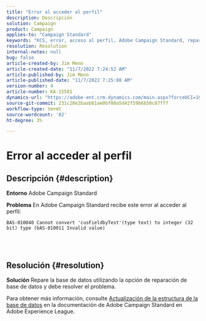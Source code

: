 ```yaml
---
title: "Error al acceder al perfil"
description: Descripción
solution: Campaign
product: Campaign
applies-to: "Campaign Standard"
keywords: "KCS, error, acceso al perfil, Adobe Campaign Standard, reparar base de datos"
resolution: Resolution
internal-notes: null
bug: false
article-created-by: Jim Menn
article-created-date: "11/7/2022 7:24:52 AM"
article-published-by: Jim Menn
article-published-date: "11/7/2022 7:25:08 AM"
version-number: 4
article-number: KA-15581
dynamics-url: "https://adobe-ent.crm.dynamics.com/main.aspx?forceUCI=1&pagetype=entityrecord&etn=knowledgearticle&id=696f1f41-6d5e-ed11-9561-6045bd0065f9"
source-git-commit: 231c28e2baab61ae0bf00a5d42f59b6b50c87ff7
workflow-type: tm+mt
source-wordcount: '82'
ht-degree: 3%

---
```


# Error al acceder al perfil

## Descripción {#description}


<b>Entorno</b>
Adobe Campaign Standard

<b>Problema</b>
En Adobe Campaign Standard recibe este error al acceder al perfil:


```
BAS-010040 Cannot convert 'cusFieldbyTest'(type text) to integer (32 bit) type (bAS-010011 Invalid value)
```






<br> 



## Resolución {#resolution}


<b>Solución</b>
Repare la base de datos utilizando la opción de reparación de base de datos y debe resolver el problema.

Para obtener más información, consulte [Actualización de la estructura de la base de datos](https://docs.adobe.com/content/help/en/campaign-standard/using/developing/adding-or-extending-a-resource/updating-the-database-structure.html) en la documentación de Adobe Campaign Standard en Adobe Experience League.
